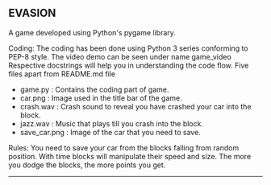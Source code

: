
EVASION
------------------------------------------------------------------------------------------------------------------------------------------

A game developed using Python's pygame library.

Coding:
The coding has been done using Python 3 series conforming to PEP-8 style.
The video demo can be seen under name game_video
Respective docstrings will help you in understanding the code flow.
Five files apart from README.md file
   - game.py : Contains the coding part of game.
   - car.png : Image used in the title bar of the game.
   - crash.wav : Crash sound to reveal you have crashed your car into the block.
   - jazz.wav : Music that plays till you crash into the block.
   - save_car.png : Image of the car that you need to save. 

Rules:
   You need to save your car from the blocks falling from random position.
   With time blocks will manipulate their speed and size.
   The more you dodge the blocks, the more points you get.
   
------------------------------------------------------------------------------------------------------------------------------------------












